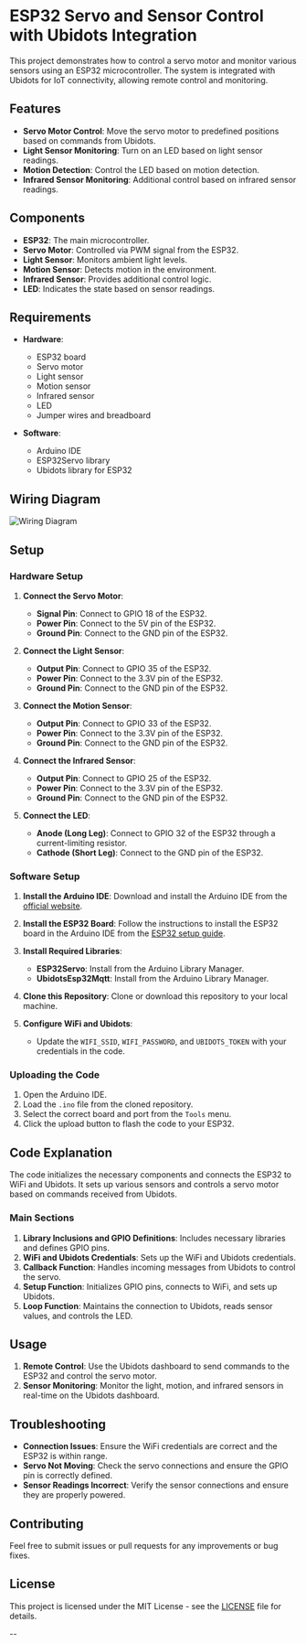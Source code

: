 # ESP32 Servo and Sensor Control with Ubidots Integration

This project demonstrates how to control a servo motor and monitor various sensors using an ESP32 microcontroller. The system is integrated with Ubidots for IoT connectivity, allowing remote control and monitoring.

## Features

- **Servo Motor Control**: Move the servo motor to predefined positions based on commands from Ubidots.
- **Light Sensor Monitoring**: Turn on an LED based on light sensor readings.
- **Motion Detection**: Control the LED based on motion detection.
- **Infrared Sensor Monitoring**: Additional control based on infrared sensor readings.

## Components

- **ESP32**: The main microcontroller.
- **Servo Motor**: Controlled via PWM signal from the ESP32.
- **Light Sensor**: Monitors ambient light levels.
- **Motion Sensor**: Detects motion in the environment.
- **Infrared Sensor**: Provides additional control logic.
- **LED**: Indicates the state based on sensor readings.

## Requirements

- **Hardware**:
  - ESP32 board
  - Servo motor
  - Light sensor
  - Motion sensor
  - Infrared sensor
  - LED
  - Jumper wires and breadboard

- **Software**:
  - Arduino IDE
  - ESP32Servo library
  - Ubidots library for ESP32

## Wiring Diagram

![Wiring Diagram](path_to_wiring_diagram_image)

## Setup

### Hardware Setup

1. **Connect the Servo Motor**:
   - **Signal Pin**: Connect to GPIO 18 of the ESP32.
   - **Power Pin**: Connect to the 5V pin of the ESP32.
   - **Ground Pin**: Connect to the GND pin of the ESP32.

2. **Connect the Light Sensor**:
   - **Output Pin**: Connect to GPIO 35 of the ESP32.
   - **Power Pin**: Connect to the 3.3V pin of the ESP32.
   - **Ground Pin**: Connect to the GND pin of the ESP32.

3. **Connect the Motion Sensor**:
   - **Output Pin**: Connect to GPIO 33 of the ESP32.
   - **Power Pin**: Connect to the 3.3V pin of the ESP32.
   - **Ground Pin**: Connect to the GND pin of the ESP32.

4. **Connect the Infrared Sensor**:
   - **Output Pin**: Connect to GPIO 25 of the ESP32.
   - **Power Pin**: Connect to the 3.3V pin of the ESP32.
   - **Ground Pin**: Connect to the GND pin of the ESP32.

5. **Connect the LED**:
   - **Anode (Long Leg)**: Connect to GPIO 32 of the ESP32 through a current-limiting resistor.
   - **Cathode (Short Leg)**: Connect to the GND pin of the ESP32.

### Software Setup

1. **Install the Arduino IDE**: Download and install the Arduino IDE from the [official website](https://www.arduino.cc/en/software).

2. **Install the ESP32 Board**: Follow the instructions to install the ESP32 board in the Arduino IDE from the [ESP32 setup guide](https://docs.espressif.com/projects/arduino-esp32/en/latest/installing.html).

3. **Install Required Libraries**: 
   - **ESP32Servo**: Install from the Arduino Library Manager.
   - **UbidotsEsp32Mqtt**: Install from the Arduino Library Manager.

4. **Clone this Repository**: Clone or download this repository to your local machine.

5. **Configure WiFi and Ubidots**:
   - Update the `WIFI_SSID`, `WIFI_PASSWORD`, and `UBIDOTS_TOKEN` with your credentials in the code.

### Uploading the Code

1. Open the Arduino IDE.
2. Load the `.ino` file from the cloned repository.
3. Select the correct board and port from the `Tools` menu.
4. Click the upload button to flash the code to your ESP32.

## Code Explanation

The code initializes the necessary components and connects the ESP32 to WiFi and Ubidots. It sets up various sensors and controls a servo motor based on commands received from Ubidots.

### Main Sections

1. **Library Inclusions and GPIO Definitions**: Includes necessary libraries and defines GPIO pins.
2. **WiFi and Ubidots Credentials**: Sets up the WiFi and Ubidots credentials.
3. **Callback Function**: Handles incoming messages from Ubidots to control the servo.
4. **Setup Function**: Initializes GPIO pins, connects to WiFi, and sets up Ubidots.
5. **Loop Function**: Maintains the connection to Ubidots, reads sensor values, and controls the LED.

## Usage

1. **Remote Control**: Use the Ubidots dashboard to send commands to the ESP32 and control the servo motor.
2. **Sensor Monitoring**: Monitor the light, motion, and infrared sensors in real-time on the Ubidots dashboard.

## Troubleshooting

- **Connection Issues**: Ensure the WiFi credentials are correct and the ESP32 is within range.
- **Servo Not Moving**: Check the servo connections and ensure the GPIO pin is correctly defined.
- **Sensor Readings Incorrect**: Verify the sensor connections and ensure they are properly powered.

## Contributing

Feel free to submit issues or pull requests for any improvements or bug fixes.

## License

This project is licensed under the MIT License - see the [LICENSE](LICENSE) file for details.

--
